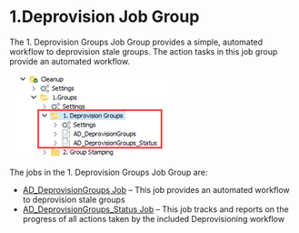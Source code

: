 # 1.Deprovision Job Group

The 1. Deprovision Groups Job Group provides a simple, automated workflow to deprovision stale groups. The action tasks in this job group provide an automated workflow.

![1.Deprovision Job Group in the Jobs Tree](/static/img/product_docs/accessanalyzer/accessanalyzer/enterpriseauditor/solutions/activedirectory/cleanup/groups/deprovision/groupsdeprovisionjobtree.png)

The jobs in the 1. Deprovision Groups Job Group are:

- [AD\_DeprovisionGroups Job](/docs/product_docs/accessanalyzer/accessanalyzer/enterpriseauditor/solutions/activedirectory/cleanup/groups/deprovision/ad_deprovisiongroups.md) – This job provides an automated workflow to deprovision stale groups
- [AD\_DeprovisionGroups\_Status Job](/docs/product_docs/accessanalyzer/accessanalyzer/enterpriseauditor/solutions/activedirectory/cleanup/groups/deprovision/ad_deprovisiongroups_status.md) – This job tracks and reports on the progress of all actions taken by the included Deprovisioning workflow
